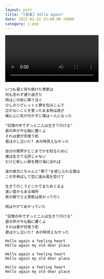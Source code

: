 ```yaml
---
layout: post
title: "[音楽] hello again"
date: 2022-02-22 13:00:00 +0900
category: j-pop
---
```


<div class="video-container">
    <video id="player" class="video-js vjs-default-skin vjs-big-play-centered" data-json="/public/json/hello again.json"></video>
</div>

```
いつも君と待ち続けた季節は
何も言わず通り過ぎた
雨はこの街に降り注ぐ
少しのリグレットと罪を包みこんで
泣かないことを誓ったまま時は過ぎ
痛む心に気が付かずに僕は一人になった

"記憶の中でずっと二人は生きて行ける"
君の声が今も胸に響くよ
それは愛が彷徨う影
君は少し泣いた? あの時見えなかった

自分の限界がどこまでかを知るために
僕は生きてる訳じゃない
だけど新しい扉を開け海に出れば

波の彼方にちゃんと"果て"を感じられる僕は
この手伸ばして空に進み風を受けて

生きて行こうどこかでまためぐるよ
遠い昔からある場所
夜の間でさえ季節は変わって行く

雨はやがてあがっていた

"記憶の中でずっと二人は生きて行ける"
君の声が今も胸に響くよ
それは愛が彷徨う影
君は少し泣いた? あの時見えなかった

Hello again a feeling heart
Hello again my old dear place

Hello again a feeling heart
Hello again my old dear place

Hello again a feeling heart
Hello again my old dear place
```